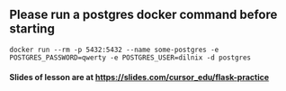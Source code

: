 ## Please run a postgres docker command before starting

`docker run --rm -p 5432:5432 --name some-postgres -e POSTGRES_PASSWORD=qwerty -e POSTGRES_USER=dilnix -d postgres`

#### Slides of lesson are at https://slides.com/cursor_edu/flask-practice
